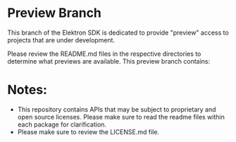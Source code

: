 # Preview Branch

This branch of the Elektron SDK is dedicated to provide "preview" access to projects that are under development. 

Please review the README.md files in the respective directories to determine what previews are available.
This preview branch contains:


# Notes:
- This repository contains APIs that may be subject to proprietary and open source licenses.  Please make sure to read the readme files within each package for clarification.
- Please make sure to review the LICENSE.md file.
